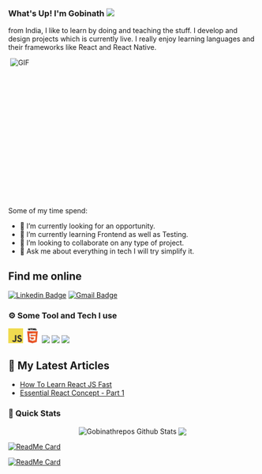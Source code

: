 ### What's Up! I'm Gobinath <img src="https://media.giphy.com/media/hvRJCLFzcasrR4ia7z/giphy.gif" width="25px">
 
from India, I like to learn by doing and teaching the stuff. I develop and design projects which is currently live. I really enjoy learning languages and their frameworks like React and React Native.

<img align="right" alt="GIF" src="https://github.com/abhisheknaiidu/abhisheknaiidu/blob/master/code.gif?raw=true" width="500" height="300" />

Some of my time spend:

- 🔭 I’m currently looking for an opportunity.
- 🌱 I’m currently learning Frontend as well as Testing.
- 👯 I’m looking to collaborate on any type of project.
- 💬 Ask me about everything in tech I will try simplify it.


## Find me online

[![Linkedin Badge](https://img.shields.io/badge/-LinkedIn-blue?style=flat-square&logo=Linkedin&logoColor=white&link=https://www.linkedin.com/in/gobinath-varatharajan-4103201a8/)](https://www.linkedin.com/in/gobinath-varatharajan-4103201a8/)
[![Gmail Badge](https://img.shields.io/badge/-Gmail-d14836?style=flat-square&logo=Gmail&logoColor=white&link=mailto:gobinathvb24@gmail.com)](mailto:gobinathvb24@gmail.com)


### ⚙️ Some Tool and Tech I use

<code><img height="30" src="https://raw.githubusercontent.com/github/explore/80688e429a7d4ef2fca1e82350fe8e3517d3494d/topics/javascript/javascript.png"></code>
<code><img height="30" src="https://raw.githubusercontent.com/github/explore/80688e429a7d4ef2fca1e82350fe8e3517d3494d/topics/html/html.png"></code>
<code><img height="30" src="https://avatars1.githubusercontent.com/u/1517864?s=200&v=4"></code>
<code><img height="30" src="https://avatars1.githubusercontent.com/u/2918581?s=200&v=4"></code>
<code><img height="30" src="https://avatars3.githubusercontent.com/u/18133?s=200&v=4"></code>


## 📕 My Latest Articles
<!-- ARTICLES:START -->
- [How To Learn React JS Fast](https://dev.to/gobinath/3-way-to-learn-fast-1nk7)
- [Essential React Concept - Part 1](https://dev.to/gobinath/learn-react-the-fast-way-328l)
<!-- ARTICLES:END -->


[website]: https://gobinath-varatharajan.vercel.app/
[twitter]: https://twitter.com/Gobinath_VB
[github]: https://github.com/gobinathrepos


### 🚀 Quick Stats
<p align="center">
<img align="center" src="https://github-readme-stats.vercel.app/api?username=gobinathrepos&show_icons=true&line_height=21&theme=react" alt="Gobinathrepos Github Stats" />
<img align="center" src="https://github-readme-stats.vercel.app/api/top-langs/?username=gobinathrepos&theme=react&line_height=27&layout=compact" />
</p>

[![ReadMe Card](https://github-readme-stats-775kz1aki.vercel.app/api/pin/?username=gobinathrepos&repo=chatup&show_owner=true&theme=react)](https://github.com/Gobinathrepos/chatup)

[![ReadMe Card](https://github-readme-stats-775kz1aki.vercel.app/api/pin/?username=gobinathrepos&repo=eShop&show_owner=true&theme=react)](https://github.com/Gobinathrepos/eShop)

